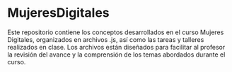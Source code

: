 # MujeresDigitales
Este repositorio contiene los conceptos desarrollados en el curso Mujeres Digitales, organizados en archivos .js, así como las tareas y talleres realizados en clase. Los archivos están diseñados para facilitar al profesor la revisión del avance y la comprensión de los temas abordados durante el curso.

